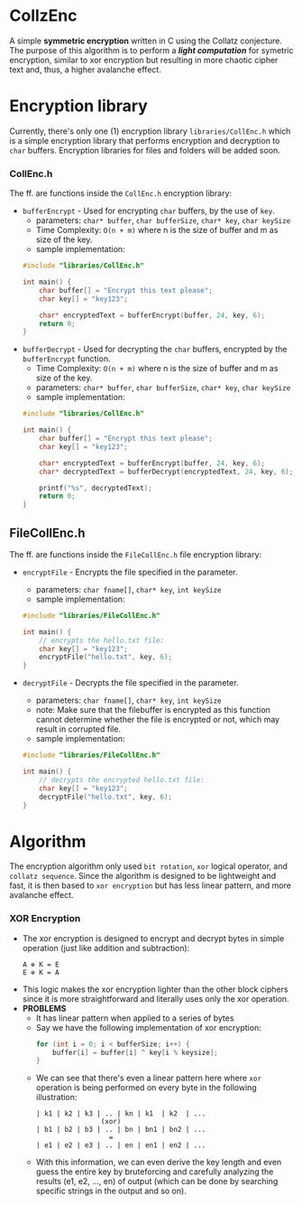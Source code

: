 # CollzEnc
A simple **symmetric encryption** written in C using the Collatz conjecture. The purpose of this algorithm is to perform a ***light computation*** for symetric encryption, similar to xor encryption but resulting in more chaotic cipher text and, thus, a higher avalanche effect.

# Encryption library
Currently, there's only one (1) encryption library `libraries/CollEnc.h` which is a simple encryption library that performs encryption and decryption to `char` buffers. Encryption libraries for files and folders will be added soon.

### CollEnc.h
The ff. are functions inside the `CollEnc.h` encryption library:
- `bufferEncrypt` - Used for encrypting `char` buffers, by the use of `key`.
    - parameters: `char* buffer`, `char bufferSize`, `char* key`, `char keySize`
    - Time Complexity: `O(n + m)` where n is the size of buffer and m as size of the key.
    - sample implementation:
    ```C
    #include "libraries/CollEnc.h"

    int main() {
        char buffer[] = "Encrypt this text please";
        char key[] = "key123";

        char* encryptedText = bufferEncrypt(buffer, 24, key, 6);
        return 0;
    }
    ```
- `bufferDecrypt` - Used for decrypting the `char` buffers, encrypted by the `bufferEncrypt` function.
    - Time Complexity: `O(n + m)` where n is the size of buffer and m as size of the key.
    - parameters: `char* buffer`, `char bufferSize`, `char* key`, `char keySize`
    - sample implementation:
    ```C
    #include "libraries/CollEnc.h"

    int main() {
        char buffer[] = "Encrypt this text please";
        char key[] = "key123";

        char* encryptedText = bufferEncrypt(buffer, 24, key, 6);
        char* decryptedText = bufferDecrypt(encryptedText, 24, key, 6);

        printf("%s", decryptedText);
        return 0;
    }
    ```
## FileCollEnc.h
The ff. are functions inside the `FileCollEnc.h` file encryption library:
- `encryptFile` - Encrypts the file specified in the parameter.
    - parameters: `char fname[]`, `char* key`, `int keySize`
    - sample implementation:
    ```C
    #include "libraries/FileCollEnc.h"

    int main() {
        // encrypts the hello.txt file:
        char key[] = "key123";
        encryptFile("hello.txt", key, 6);
    }
    ```

- `decryptFile` - Decrypts the file specified in the parameter.
    - parameters: `char fname[]`, `char* key`, `int keySize`
    - note: Make sure that the filebuffer is encrypted as this function cannot determine whether the file is encrypted or not, which may result in corrupted file.
    - sample implementation:
    ```C
    #include "libraries/FileCollEnc.h"

    int main() {
        // decrypts the encrypted hello.txt file:
        char key[] = "key123";
        decryptFile("hello.txt", key, 6);
    }
    ```


# Algorithm
The encryption algorithm only used `bit rotation`, `xor` logical operator, and `collatz sequence`. Since the algorithm is designed to be lightweight and fast, it is then based to `xor encryption` but has less linear pattern, and more avalanche effect.

### XOR Encryption
- The xor encryption is designed to encrypt and decrypt bytes in simple operation (just like addition and subtraction):
    ```
    A ⊕ K = E
    E ⊕ K = A
    ```
- This logic makes the xor encryption lighter than the other block ciphers since it is more straightforward and literally uses only the xor operation.
- **PROBLEMS**
    - It has linear pattern when applied to a series of bytes
    - Say we have the following implementation of xor encryption:
        ```C
        for (int i = 0; i < bufferSize; i++) {
            buffer[i] = buffer[i] ^ key[i % keysize];
        }
        ```
    - We can see that there's even a linear pattern here where `xor` operation is being performed on every byte in the following illustration:
        ```
        | k1 | k2 | k3 | .. | kn | k1  | k2  | ...
                        (xor)
        | b1 | b2 | b3 | .. | bn | bn1 | bn2 | ...
                          =
        | e1 | e2 | e3 | .. | en | en1 | en2 | ...
        ```
    - With this information, we can even derive the key length and even guess the entire key by bruteforcing and carefully analyzing the results (e1, e2, ..., en) of output (which can be done by searching specific strings in the output and so on).
